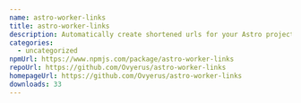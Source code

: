 ```yaml
---
name: astro-worker-links
title: astro-worker-links
description: Automatically create shortened urls for your Astro project via worker-links
categories:
  - uncategorized
npmUrl: https://www.npmjs.com/package/astro-worker-links
repoUrl: https://github.com/Ovyerus/astro-worker-links
homepageUrl: https://github.com/Ovyerus/astro-worker-links
downloads: 33
---
```

